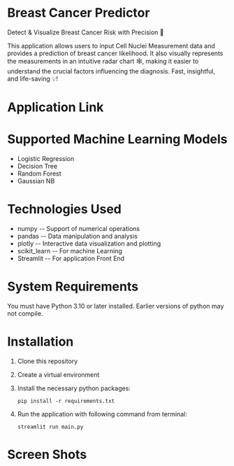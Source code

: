 # Breast Cancer Predictor
Detect & Visualize Breast Cancer Risk with Precision 🎯

This application allows users to input Cell Nuclei Measurement data and provides a prediction of breast cancer likelihood. It also visually represents the measurements in an intuitive radar chart 🕸️, making it easier to understand the crucial factors influencing the diagnosis. Fast, insightful, and life-saving 💡!

# Application Link

# Supported Machine Learning Models
  * Logistic Regression
  * Decision Tree
  * Random Forest
  * Gaussian NB

# Technologies Used
  * numpy -- Support of numerical operations
  * pandas -- Data manipulation and analysis
  * plotly -- Interactive data visualization and plotting
  * scikit_learn -- For machine Learning
  * Streamlit -- For application Front End
  
# System Requirements
You must have Python 3.10 or later installed. Earlier versions of python may not compile.

# Installation
1.  Clone this repository
2. Create a virtual environment
3. Install the necessary python packages:

   `pip install -r requirements.txt`
5. Run the application with following command from terminal:

   `streamlit run main.py`

# Screen Shots










